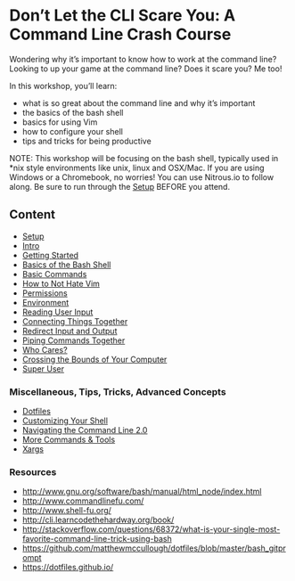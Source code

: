 # Don’t Let the CLI Scare You: A Command Line Crash Course

Wondering why it’s important to know how to work at the command line? Looking to up your game at the command line? Does it scare you? Me too!

In this workshop, you’ll learn:

- what is so great about the command line and why it’s important
- the basics of the bash shell
- basics for using Vim
- how to configure your shell
- tips and tricks for being productive

NOTE: This workshop will be focusing on the bash shell, typically used in *nix style environments like unix, linux and OSX/Mac. If you are using Windows or a Chromebook, no worries! You can use Nitrous.io to follow along. Be sure to run through the [Setup](setup.md) BEFORE you attend.

## Content

- [Setup](setup.md)
- [Intro](01_intro.md)
- [Getting Started](02_getting_started.md)
- [Basics of the Bash Shell](03_bash_basics.md)
- [Basic Commands](04_basic_commands.md)
- [How to Not Hate Vim](05_vim.md)
- [Permissions](06_permissions.md)
- [Environment](07_environment.md)
- [Reading User Input](08_read_user_input.md)
- [Connecting Things Together](09_connecting_things_together.md)
 - [Redirect Input and Output](10a_redirection.md)
 - [Piping Commands Together](10b_piping.md)
- [Who Cares?](11_who_cares.md)
- [Crossing the Bounds of Your Computer](12_remote.md)
- [Super User](13_super_user.md)

### Miscellaneous, Tips, Tricks, Advanced Concepts

- [Dotfiles](14_dotfiles.md)
- [Customizing Your Shell](15_shell_customization.md)
- [Navigating the Command Line 2.0](16_navigate_cli_2.md)
- [More Commands & Tools](17_commands_and_tools.md)
- [Xargs](18_xargs.md)

### Resources

- http://www.gnu.org/software/bash/manual/html_node/index.html
- http://www.commandlinefu.com/
- http://www.shell-fu.org/
- http://cli.learncodethehardway.org/book/
- http://stackoverflow.com/questions/68372/what-is-your-single-most-favorite-command-line-trick-using-bash
- https://github.com/matthewmccullough/dotfiles/blob/master/bash_gitprompt
- https://dotfiles.github.io/